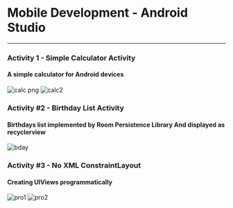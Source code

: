 Mobile Development - Android Studio
==


---

### Activity 1 - Simple Calculator Activity
#### A simple calculator for Android devices
![calc png](https://user-images.githubusercontent.com/35745250/40857125-e0c4adde-65e2-11e8-8c86-522bc8c7577c.PNG)
![calc2](https://user-images.githubusercontent.com/35745250/40857414-c4d9c5b8-65e3-11e8-8de4-d78201385b3b.PNG)

### Activity #2 - Birthday List Activity

#### Birthdays list implemented by Room Persistence Library And displayed as recyclerview

![bday](https://user-images.githubusercontent.com/35745250/40857435-d36a4f08-65e3-11e8-92bd-a12ccd40114f.PNG)


### Activity #3 - No XML ConstraintLayout

#### Creating UIViews programmatically  

![pro1](https://user-images.githubusercontent.com/35745250/40857866-235940a4-65e5-11e8-8d27-c04f4867852e.PNG) ![pro2](https://user-images.githubusercontent.com/35745250/40860481-25c28144-65ee-11e8-821e-2f3877d0f965.PNG)
